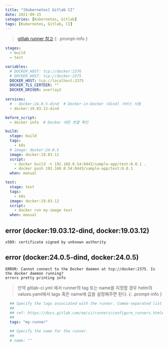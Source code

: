 ```yaml
---
title: "[Kubernetes] Gitlab CI"
date: 2021-09-15
categories: [Kubernetes, Gitlab]
tags: [Kubernetes, Gitlab, CI]
---
```


> [gitlab runner 참고](https://docs.gitlab.com/runner/install/kubernetes.html)
{: .prompt-info }



```yml
stages:
  - build
  - test

variables:
  # DOCKER_HOST: tcp://docker:2376
  # DOCKER_HOST: tcp://docker:2375
  DOCKER_HOST: tcp://localhost:2375
  DOCKER_TLS_CERTDIR: ""
  DOCKER_DRIVER: overlay2
  
services:
  # - docker:24.0.5-dind  # Docker-in-Docker (dind) 서비스 사용
  - docker:19.03.12-dind

before_script:
  - docker info  # Docker 데몬 연결 확인

build:
  stage: build
  tags:
    - k8s
  # image: docker:24.0.5
  image: docker:19.03.12
  script:
    - docker build -t 192.168.0.54:8443/sample-app/test:0.0.1 .
    - docker push 192.168.0.54:8443/sample-app/test:0.0.1
  when: manual

test:
  stage: test
  tags:
    - k8s
  image: docker:19.03.12
  script:
    - docker run my-image test
  when: manual

```

## error (docker:19.03.12-dind, docker:19.03.12)

```
x509: certificate signed by unknown authority
```

## error (docker:24.0.5-dind, docker:24.0.5)

```
ERROR: Cannot connect to the Docker daemon at tcp://docker:2375. Is the docker daemon running?
errors pretty printing info
```

> 만약 gitlab-ci.yml 에서 runner의 tag 또는 name을 지정할 경우 helm의 values.yaml에서 tags 혹은 name에 값을 설정해주면 된다.
{: .prompt-info }

```yaml
  ## Specify the tags associated with the runner. Comma-separated list of tags.
  ##
  ## ref: https://docs.gitlab.com/ee/ci/runners/configure_runners.html#use-tags-to-control-which-jobs-a-runner-can-run
  ##
  tags: "my-runner"

  ## Specify the name for the runner.
  ##
  # name: ""
```